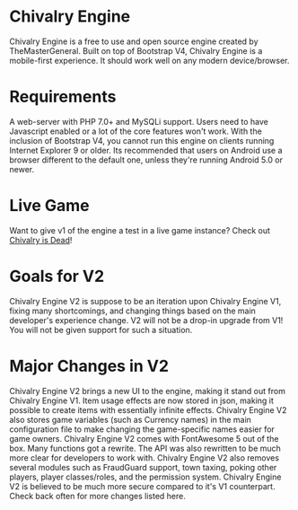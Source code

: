 # Chivalry Engine
Chivalry Engine is a free to use and open source engine created by TheMasterGeneral. Built on top of Bootstrap V4, Chivalry Engine is a mobile-first experience. It should work well on any modern device/browser.

# Requirements
A web-server with PHP 7.0+ and MySQLi support. Users need to have Javascript enabled or a lot of the core features won't work. With the inclusion of Bootstrap V4, you cannot run this engine on clients running Internet Explorer 9 or older. Its recommended that users on Android use a browser different to the default one, unless they're running Android 5.0 or newer. 
  
# Live Game
Want to give v1 of the engine a test in a live game instance? Check out [Chivalry is Dead](https://chivalryisdeadgame.com)!
 
# Goals for V2
Chivalry Engine V2 is suppose to be an iteration upon Chivalry Engine V1, fixing many shortcomings, and changing things based on the main developer's experience change. V2 will not be a drop-in upgrade from V1! You will not be given support for such a situation.

# Major Changes in V2
Chivalry Engine V2 brings a new UI to the engine, making it stand out from Chivalry Engine V1. Item usage effects are now stored in json, making it possible to create items with essentially infinite effects. Chivalry Engine V2 also stores game variables (such as Currency names) in the main configuration file to make changing the game-specific names easier for game owners. Chivalry Engine V2 comes with FontAwesome 5 out of the box. Many functions got a rewrite. The API was also rewritten to be much more clear for developers to work with. Chivalry Engine V2 also removes several modules such as FraudGuard support, town taxing, poking other players, player classes/roles, and the permission system. Chivalry Engine V2 is believed to be much more secure compared to it's V1 counterpart. Check back often for more changes listed here.